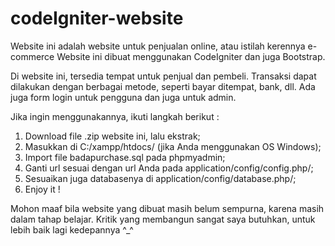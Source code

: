 # codeIgniter-website

Website ini adalah website untuk penjualan online, atau istilah kerennya e-commerce
Website ini dibuat menggunakan CodeIgniter dan juga Bootstrap.

Di website ini, tersedia tempat untuk penjual dan pembeli.
Transaksi dapat dilakukan dengan berbagai metode, seperti bayar ditempat, bank, dll.
Ada juga form login untuk pengguna dan juga untuk admin.


Jika ingin menggunakannya, ikuti langkah berikut :
1. Download file .zip website ini, lalu ekstrak;
2. Masukkan di C:/xampp/htdocs/ (jika Anda menggunakan OS Windows);
3. Import file badapurchase.sql pada phpmyadmin;
4. Ganti url sesuai dengan url Anda pada application/config/config.php/;
5. Sesuaikan juga databasenya di application/config/database.php/;
6. Enjoy it !


Mohon maaf bila website yang dibuat masih belum sempurna, karena masih dalam tahap belajar.
Kritik yang membangun sangat saya butuhkan, untuk lebih baik lagi kedepannya ^_^
